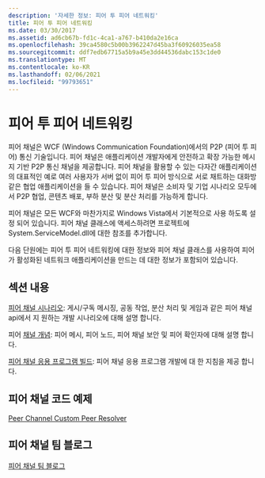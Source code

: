```yaml
---
description: '자세한 정보: 피어 투 피어 네트워킹'
title: 피어 투 피어 네트워킹
ms.date: 03/30/2017
ms.assetid: ad6cb67b-fd1c-4ca1-a767-b410da2e16ca
ms.openlocfilehash: 39ca4580c5b00b3962247d45ba3f60926035ea58
ms.sourcegitcommit: ddf7edb67715a5b9a45e3dd44536dabc153c1de0
ms.translationtype: MT
ms.contentlocale: ko-KR
ms.lasthandoff: 02/06/2021
ms.locfileid: "99793651"
---
```

# <a name="peer-to-peer-networking"></a>피어 투 피어 네트워킹

피어 채널은 WCF (Windows Communication Foundation)에서의 P2P (피어 투 피어) 통신 기술입니다. 피어 채널은 애플리케이션 개발자에게 안전하고 확장 가능한 메시지 기반 P2P 통신 채널을 제공합니다. 피어 채널을 활용할 수 있는 다자간 애플리케이션의 대표적인 예로 여러 사용자가 서버 없이 피어 투 피어 방식으로 서로 채트하는 대화방 같은 협업 애플리케이션을 들 수 있습니다. 피어 채널은 소비자 및 기업 시나리오 모두에서 P2P 협업, 콘텐츠 배포, 부하 분산 및 분산 처리를 가능하게 합니다.  
  
 피어 채널은 모든 WCF와 마찬가지로 Windows Vista에서 기본적으로 사용 하도록 설정 되어 있습니다. 피어 채널 클래스에 액세스하려면 프로젝트에 System.ServiceModel.dll에 대한 참조를 추가합니다.  
  
 다음 단원에는 피어 투 피어 네트워킹에 대한 정보와 피어 채널 클래스를 사용하여 피어가 활성화된 네트워크 애플리케이션을 만드는 데 대한 정보가 포함되어 있습니다.  
  
## <a name="in-this-section"></a>섹션 내용  

 [피어 채널 시나리오](peer-channel-scenarios.md): 게시/구독 메시징, 공동 작업, 분산 처리 및 게임과 같은 피어 채널 api에서 지 원하는 개발 시나리오에 대해 설명 합니다.  
  
 피어 [채널 개념](peer-channel-concepts.md): 피어 메시, 피어 노드, 피어 채널 보안 및 피어 확인자에 대해 설명 합니다.  
  
 [피어 채널 응용 프로그램 빌드](building-a-peer-channel-application.md): 피어 채널 응용 프로그램 개발에 대 한 지침을 제공 합니다.  
  
## <a name="peer-channel-code-examples"></a>피어 채널 코드 예제  

 [Peer Channel Custom Peer Resolver](/previous-versions/dotnet/netframework-3.5/ms751466(v=vs.90))  
  
## <a name="peer-channel-team-blog"></a>피어 채널 팀 블로그  

 [피어 채널 팀 블로그](/archive/blogs/peerchan/)
